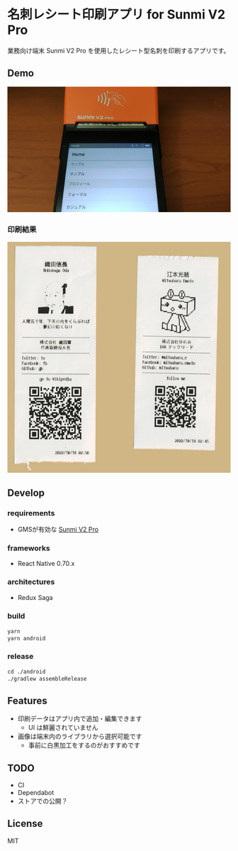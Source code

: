 名刺レシート印刷アプリ for Sunmi V2 Pro
==

業務向け端末 Sunmi V2 Pro を使用したレシート型名刺を印刷するアプリです。

## Demo

[![動作デモ動画](README_Images/thumbnail.png)](https://www.youtube.com/watch?v=s9HNWSZ2Gbo)


### 印刷結果

![印刷結果](README_Images/receipts.png)

## Develop

### requirements

- GMSが有効な [Sunmi V2 Pro](https://www.sunmi.com/ja/v2-pro/)

### frameworks

- React Native 0.70.x


### architectures

- Redux Saga

### build

```shell
yarn
yarn android
```

### release

```shell
cd ./android
./gradlew assembleRelease   
```

## Features

- 印刷データはアプリ内で追加・編集できます
  - UI は鮮麗されていません 
- 画像は端末内のライブラリから選択可能です
  - 事前に白黒加工をするのがおすすめです

## TODO

- CI
- Dependabot
- ストアでの公開？

## License

MIT